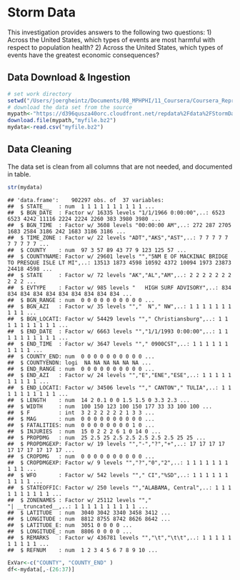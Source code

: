 Storm Data
================

This investigation provides answers to the following two questions: 1) Across the United States, which types of events are most harmful with respect to population health? 2) Across the United States, which types of events have the greatest economic consequences?

Data Download & Ingestion
-------------------------

``` r
# set work directory
setwd("/Users/joergheintz/Documents/08_MPHPHI/11_Coursera/Coursera_ReproduciableResearch/RepResProj2")
# download the data set from the source
mypath<-"https://d396qusza40orc.cloudfront.net/repdata%2Fdata%2FStormData.csv.bz2"
download.file(mypath,"myfile.bz2")
mydata<-read.csv("myfile.bz2")
```

Data Cleaning
-------------

The data set is clean from all columns that are not needed, and documented in table.

``` r
str(mydata)
```

    ## 'data.frame':    902297 obs. of  37 variables:
    ##  $ STATE__   : num  1 1 1 1 1 1 1 1 1 1 ...
    ##  $ BGN_DATE  : Factor w/ 16335 levels "1/1/1966 0:00:00",..: 6523 6523 4242 11116 2224 2224 2260 383 3980 3980 ...
    ##  $ BGN_TIME  : Factor w/ 3608 levels "00:00:00 AM",..: 272 287 2705 1683 2584 3186 242 1683 3186 3186 ...
    ##  $ TIME_ZONE : Factor w/ 22 levels "ADT","AKS","AST",..: 7 7 7 7 7 7 7 7 7 7 ...
    ##  $ COUNTY    : num  97 3 57 89 43 77 9 123 125 57 ...
    ##  $ COUNTYNAME: Factor w/ 29601 levels "","5NM E OF MACKINAC BRIDGE TO PRESQUE ISLE LT MI",..: 13513 1873 4598 10592 4372 10094 1973 23873 24418 4598 ...
    ##  $ STATE     : Factor w/ 72 levels "AK","AL","AM",..: 2 2 2 2 2 2 2 2 2 2 ...
    ##  $ EVTYPE    : Factor w/ 985 levels "   HIGH SURF ADVISORY",..: 834 834 834 834 834 834 834 834 834 834 ...
    ##  $ BGN_RANGE : num  0 0 0 0 0 0 0 0 0 0 ...
    ##  $ BGN_AZI   : Factor w/ 35 levels "","  N"," NW",..: 1 1 1 1 1 1 1 1 1 1 ...
    ##  $ BGN_LOCATI: Factor w/ 54429 levels ""," Christiansburg",..: 1 1 1 1 1 1 1 1 1 1 ...
    ##  $ END_DATE  : Factor w/ 6663 levels "","1/1/1993 0:00:00",..: 1 1 1 1 1 1 1 1 1 1 ...
    ##  $ END_TIME  : Factor w/ 3647 levels ""," 0900CST",..: 1 1 1 1 1 1 1 1 1 1 ...
    ##  $ COUNTY_END: num  0 0 0 0 0 0 0 0 0 0 ...
    ##  $ COUNTYENDN: logi  NA NA NA NA NA NA ...
    ##  $ END_RANGE : num  0 0 0 0 0 0 0 0 0 0 ...
    ##  $ END_AZI   : Factor w/ 24 levels "","E","ENE","ESE",..: 1 1 1 1 1 1 1 1 1 1 ...
    ##  $ END_LOCATI: Factor w/ 34506 levels ""," CANTON"," TULIA",..: 1 1 1 1 1 1 1 1 1 1 ...
    ##  $ LENGTH    : num  14 2 0.1 0 0 1.5 1.5 0 3.3 2.3 ...
    ##  $ WIDTH     : num  100 150 123 100 150 177 33 33 100 100 ...
    ##  $ F         : int  3 2 2 2 2 2 2 1 3 3 ...
    ##  $ MAG       : num  0 0 0 0 0 0 0 0 0 0 ...
    ##  $ FATALITIES: num  0 0 0 0 0 0 0 0 1 0 ...
    ##  $ INJURIES  : num  15 0 2 2 2 6 1 0 14 0 ...
    ##  $ PROPDMG   : num  25 2.5 25 2.5 2.5 2.5 2.5 2.5 25 25 ...
    ##  $ PROPDMGEXP: Factor w/ 19 levels "","-","?","+",..: 17 17 17 17 17 17 17 17 17 17 ...
    ##  $ CROPDMG   : num  0 0 0 0 0 0 0 0 0 0 ...
    ##  $ CROPDMGEXP: Factor w/ 9 levels "","?","0","2",..: 1 1 1 1 1 1 1 1 1 1 ...
    ##  $ WFO       : Factor w/ 542 levels ""," CI","%SD",..: 1 1 1 1 1 1 1 1 1 1 ...
    ##  $ STATEOFFIC: Factor w/ 250 levels "","ALABAMA, Central",..: 1 1 1 1 1 1 1 1 1 1 ...
    ##  $ ZONENAMES : Factor w/ 25112 levels "","                                                                                                                               "| __truncated__,..: 1 1 1 1 1 1 1 1 1 1 ...
    ##  $ LATITUDE  : num  3040 3042 3340 3458 3412 ...
    ##  $ LONGITUDE : num  8812 8755 8742 8626 8642 ...
    ##  $ LATITUDE_E: num  3051 0 0 0 0 ...
    ##  $ LONGITUDE_: num  8806 0 0 0 0 ...
    ##  $ REMARKS   : Factor w/ 436781 levels "","\t","\t\t",..: 1 1 1 1 1 1 1 1 1 1 ...
    ##  $ REFNUM    : num  1 2 3 4 5 6 7 8 9 10 ...

``` r
ExVar<-c("COUNTY", "COUNTY_END" )
df<-mydata[,-(26:37)]
```
